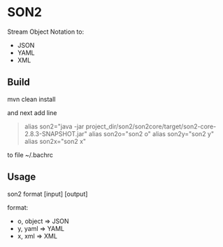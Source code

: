 # SON2

Stream Object Notation to:
* JSON
* YAML
* XML
<!---
* CVS
* Properties
-->

## Build
mvn clean install

and next add line

> alias son2="java -jar project_dir/son2/son2core/target/son2-core-2.8.3-SNAPSHOT.jar"
> alias son2o="son2 o"
> alias son2y="son2 y"
> alias son2x="son2 x"

to file ~/.bachrc

## Usage

son2 format [input] [output]

format:
*  o, object => JSON
*  y, yaml => YAML
*  x, xml  => XML

